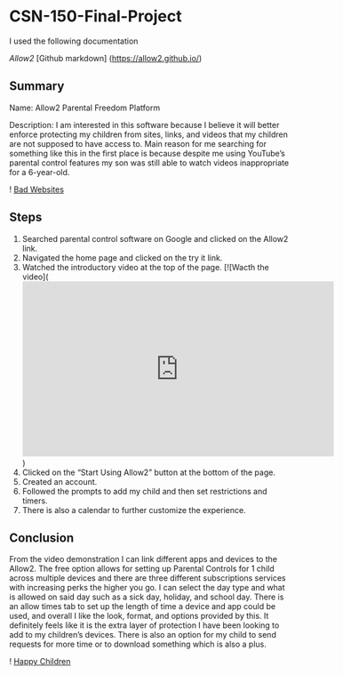 # CSN-150-Final-Project

I used the following documentation

*Allow2*
[Github markdown] (https://allow2.github.io/)

## Summary

Name: Allow2 Parental Freedom Platform

Description: I am interested in this software because I believe it will better enforce protecting my children from sites, links, and videos that my children are not supposed to have access to. Main reason for me searching for something like this in the first place is because despite me using YouTube’s parental control features my son was still able to watch videos inappropriate for a 6-year-old.

! [Bad Websites](https://github.com/UnholySanctuary/CSN-150-Final-Project/blob/main/Bad%20Websites.jpg)

## Steps
1. Searched parental control software on Google and clicked on the Allow2 link.
2. Navigated the home page and clicked on the try it link.
3. Watched the introductory video at the top of the page. [![Wacth the video](<iframe width="560" height="315" src="https://www.youtube.com/embed/bvRTCNMMq7M" title="YouTube video player" frameborder="0" allow="accelerometer; autoplay; clipboard-write; encrypted-media; gyroscope; picture-in-picture" allowfullscreen></iframe>)
4. Clicked on the “Start Using Allow2” button at the bottom of the page.
5. Created an account.
6. Followed the prompts to add my child and then set restrictions and timers.
7. There is also a calendar to further customize the experience.

## Conclusion

From the video demonstration I can link different apps and devices to the Allow2. The free option allows for setting up Parental Controls for 1 child across multiple devices and there are three different subscriptions services with increasing perks the higher you go. I can select the day type and what is allowed on said day such as a sick day, holiday, and school day. There is an allow times tab to set up the length of time a device and app could be used, and overall I like the look, format, and options provided by this. It definitely feels like it is the extra layer of protection I have  been looking to add to my children’s devices. There is also an option for my child to send requests for more time or to download something which is also a plus.

! [Happy Children](https://github.com/UnholySanctuary/CSN-150-Final-Project/blob/main/Happy%20Children.jpg)
